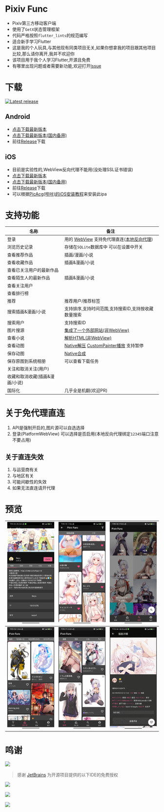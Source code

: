 # Pixiv Func

- Pixiv第三方移动客户端
- 使用了`GetX`状态管理框架
- 代码严格按照`flutter_lints`的规范编写
- 适合新手学习Flutter
- 这是我的个人玩具,与其他现有同类项目无关,如果你想拿我的项目跟其他项目比较,那么请你离开,我并不欢迎你
- 该项目用于我个人学习Flutter,开源且免费
- 有哪里出现问题或者需要新功能,欢迎打开[Issue](https://github.com/xiao-cao-x/pixiv_func_mobile/issues/new)
# 下载

[![Latest release](https://img.shields.io/github/release/xiao-cao-x/pixiv-func-android?label=latest%20release)](https://github.com/xiao-cao-x/pixiv_func_mobile/releases/latest)

## Android

- [点击下载最新版本](https://github.com/xiao-cao-x/pixiv_func_mobile/releases/latest/download/app-release.apk)
- [点击下载最新版本(国内备用)](https://ghproxy.com/https://github.com/xiao-cao-x/pixiv_func_mobile/releases/latest/download/app-release.apk)
- 前往[Release](https://github.com/xiao-cao-x/pixiv_func_mobile/releases/latest/)下载


## iOS
- 目前是实验性的,WebView反向代理不能用(没处理SSL证书错误)
- [点击下载最新版本](https://github.com/xiao-cao-x/pixiv_func_mobile/releases/download/1.0.0-preview1/Payload.ipa)
- [点击下载最新版本(国内备用)](https://ghproxy.com/https://github.com/xiao-cao-x/pixiv_func_mobile/releases/download/1.0.0-preview1/Payload.ipa)
- 前往[Release](https://github.com/xiao-cao-x/pixiv_func_mobile/releases/latest/)下载
- 可以根据[PicAcg(哔咔)的iOS安装教程](https://download.picacn.xyz/page/ios-tip-simplified.php)来安装此ipa



# 支持功能

| 名称                | 备注                                                                                                                                                                                                                                                                              |
|-------------------|---------------------------------------------------------------------------------------------------------------------------------------------------------------------------------------------------------------------------------------------------------------------------------|
| 登录                | 用的 [WebView](https://github.com/xiao-cao-x/pixiv_func_mobile/blob/main/android/app/src/main/kotlin/top/xiaocao/pixiv/platform/webview/PlatformWebView.kt) 支持免代理直连([本地反向代理](https://github.com/xiao-cao-x/pixiv-local-reverse-proxy))                                            |
| 浏览历史记录            | 存储在`SQLite`数据库中 可以在设置中开关                                                                                                                                                                                                                                                        |
| 查看推荐作品            | 插画/漫画/小说                                                                                                                                                                                                                                                                        |
| 查看收藏作品            | 插画&漫画/小说                                                                                                                                                                                                                                                                        |
| 查看已关注用户的最新作品      |                                                                                                                                                                                                                                                                                 |
| 查看陌生人的最新作品        | 插画&漫画/小说                                                                                                                                                                                                                                                                        |
| 查看关注用户            |                                                                                                                                                                                                                                                                                 |
| 查看排行榜             |                                                                                                                                                                                                                                                                                 |
| 推荐                | 推荐用户/推荐标签                                                                                                                                                                                                                                                                       |
| 搜索插画&漫画/小说        | 支持排序,支持时间范围,支持搜索ID,支持按收藏数量搜索                                                                                                                                                                                                                                                    |
| 搜索用户              | 支持搜索ID                                                                                                                                                                                                                                                                          |
| 图片搜源              | [集成了一个外部网站(非WebView)](https://github.com/xiao-cao-x/pixiv_func_mobile/blob/main/lib/pages/search/result/image/controller.dart#L104)                                                                                                                                             |
| 查看小说              | [解析HTML(非WebView)](https://github.com/xiao-cao-x/pixiv_func_mobile/blob/main/lib/pages/novel/controller.dart#L40)                                                                                                                                                               |
| 查看动图              | [Native解压](https://github.com/xiao-cao-x/pixiv_func_mobile/blob/main/android/app/src/main/kotlin/top/xiaocao/pixiv/platform/api/PlatformApi.kt#L60)   [CustomPainter播放](https://github.com/xiao-cao-x/pixiv_func_mobile/blob/main/lib/components/frame_gif/frame_gif.dart) 支持暂停 |
| 保存动图              | [Native合成](https://github.com/xiao-cao-x/pixiv_func_mobile/blob/main/android/app/src/main/kotlin/top/xiaocao/pixiv/platform/api/PlatformApi.kt#L26)                                                                                                                             |
| 保存原图到系统相册         | 可以查看下载任务                                                                                                                                                                                                                                                                        |
| 关注和取消关注(用户)       |                                                                                                                                                                                                                                                                                 |
| 收藏和取消收藏(插画&漫画/小说) |                                                                                                                                                                                                                                                                                 |
| 国际化               | 几乎全是机翻(欢迎PR)                                                                                                                                                                                                                                                                    |

# 关于免代理直连

1. API是强制开启的,图片源可以自选选择
2. 登录(PlatformWebView) 可以选择是否启用(本地反向代理绑定`12345`端口注意不要占用)

## 关于直连失效

1. 与运营商有关
2. 与地区有关
3. 可能间歇性的失效
4. 如果无法直连请开代理

# 预览

| <img src='./preview/img5.jpg' width='300px'/> | <img src='./preview/img4.jpg' width='300px'/> | <img src='./preview/img3.jpg' width='300px'/> |
|-----------------------------------------------|-----------------------------------------------|-----------------------------------------------|
| <img src='./preview/img2.jpg' width='300px'/> | <img src='./preview/img1.jpg' width='300px'/> | <img src='./preview/img0.gif' width='300px'/> |

# 鸣谢

[![](https://resources.jetbrains.com/storage/products/company/brand/logos/jb_beam.svg)](https://www.jetbrains.com/?from=xiao-cao-x/pixiv_func_mobile)

> 感谢 [JetBrains](https://www.jetbrains.com/?from=xiao-cao-x/pixiv_func_mobile) 为开源项目提供的以下IDE的免费授权




[![](https://resources.jetbrains.com/storage/products/company/brand/logos/IntelliJ_IDEA.svg)](https://www.jetbrains.com/idea/?from=xiao-cao-x/pixiv_func_mobile)

[![](https://resources.jetbrains.com/storage/products/company/brand/logos/GoLand.svg)](https://www.jetbrains.com/go/?from=xiao-cao-x/pixiv_func_mobile)

[![](https://resources.jetbrains.com/storage/products/company/brand/logos/DataGrip.svg)](https://www.jetbrains.com/datagrip/?from=xiao-cao-x/pixiv_func_mobile)  




